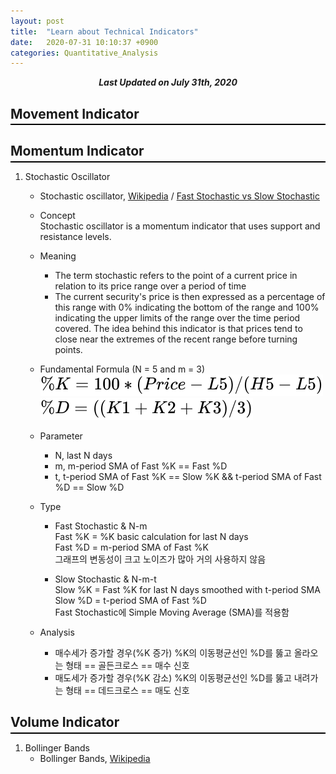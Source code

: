 ```yaml
---
layout: post
title:  "Learn about Technical Indicators"
date:   2020-07-31 10:10:37 +0900
categories: Quantitative_Analysis
---
```


<div style="text-align: center"><i><b>Last Updated on July 31th, 2020</b></i></div>

## Movement Indicator
<hr style="height: 2px; border:none; margin-top: -1em; margin-bottom:0.5em; padding: 0; background:black">

## Momentum Indicator
<hr style="height: 2px; border:none; margin-top: -1em; margin-bottom:0.5em; padding: 0; background:black">

1. Stochastic Oscillator
    * Stochastic oscillator, [Wikipedia](https://en.wikipedia.org/wiki/Stochastic_oscillator) / [Fast Stochastic vs Slow Stochastic](https://www.diffen.com/difference/Fast_Stochastic_vs_Slow_Stochastic)

    * Concept   
    Stochastic oscillator is a momentum indicator that uses support and resistance levels.

    * Meaning
        * The term stochastic refers to the point of a current price in relation to its price range over a period of time   
        * The current security's price is then expressed as a percentage of this range with 0% indicating the bottom of the range and 100% indicating the upper limits of the range over the time period covered. The idea behind this indicator is that prices tend to close near the extremes of the recent range before turning points.

    * Fundamental Formula (N = 5 and m = 3)
        <img src="/img/STF.svg">  
        <img src="/img/STS.svg">  

    * Parameter
        * N, last N days
        * m, m-period SMA of Fast %K == Fast %D
        * t, t-period SMA of Fast %K == Slow %K && t-period SMA of Fast %D == Slow %D

    * Type
        * Fast Stochastic & N-m   
        Fast %K = %K basic calculation for last N days   
        Fast %D = m-period SMA of Fast %K   
        그래프의 변동성이 크고 노이즈가 많아 거의 사용하지 않음

        * Slow Stochastic & N-m-t   
        Slow %K = Fast %K for last N days smoothed with t-period SMA   
        Slow %D = t-period SMA of Fast %D   
        Fast Stochastic에 Simple Moving Average (SMA)를 적용함

    * Analysis
        * 매수세가 증가할 경우(%K 증가) %K의 이동평균선인 %D를 뚫고 올라오는 형태 == 골든크로스 == 매수 신호
        * 매도세가 증가할 경우(%K 감소) %K의 이동평균선인 %D를 뚫고 내려가는 형태 == 데드크로스 == 매도 신호

## Volume Indicator
<hr style="height: 2px; border:none; margin-top: -1em; margin-bottom:0.5em; padding: 0; background:black">

1. Bollinger Bands
    * Bollinger Bands, [Wikipedia](https://en.wikipedia.org/wiki/Bollinger_Bands)